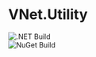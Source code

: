 # VNet.Utility

![.NET Build](https://github.com/PrimeEagle/VNet.Utility/actions/workflows/build-dotnet.yml/badge.svg)<br>
![NuGet Build](https://github.com/PrimeEagle/VNet.Utility/actions/workflows/create-nuget.yml/badge.svg)
